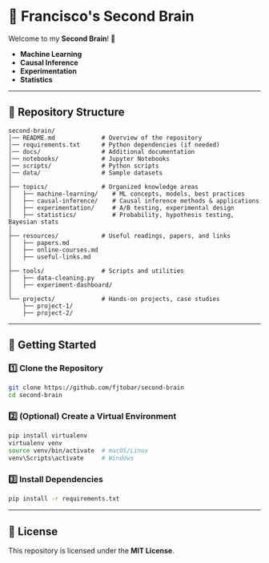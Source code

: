 # 🧠 Francisco's Second Brain

Welcome to my **Second Brain**! 🧠
- **Machine Learning**
- **Causal Inference**
- **Experimentation**
- **Statistics**

---

## 📁 Repository Structure

```
second-brain/
│── README.md             # Overview of the repository
│── requirements.txt      # Python dependencies (if needed)
│── docs/                 # Additional documentation
│── notebooks/            # Jupyter Notebooks
│── scripts/              # Python scripts
│── data/                 # Sample datasets
│
├── topics/               # Organized knowledge areas
│   ├── machine-learning/    # ML concepts, models, best practices
│   ├── causal-inference/    # Causal inference methods & applications
│   ├── experimentation/     # A/B testing, experimental design
│   ├── statistics/          # Probability, hypothesis testing, Bayesian stats
│
├── resources/            # Useful readings, papers, and links
│   ├── papers.md
│   ├── online-courses.md
│   ├── useful-links.md
│
├── tools/                # Scripts and utilities
│   ├── data-cleaning.py
│   ├── experiment-dashboard/
│
└── projects/             # Hands-on projects, case studies
    ├── project-1/
    ├── project-2/
```

---

## 🚀 Getting Started

### 1️⃣ **Clone the Repository**
```bash
git clone https://github.com/fjtobar/second-brain
cd second-brain
```

### 2️⃣ **(Optional) Create a Virtual Environment**
```bash
pip install virtualenv
virtualenv venv
source venv/bin/activate  # macOS/Linux
venv\Scripts\activate     # Windows
```

### 3️⃣ **Install Dependencies**
```bash
pip install -r requirements.txt
```

---

## 📜 License
This repository is licensed under the **MIT License**.

